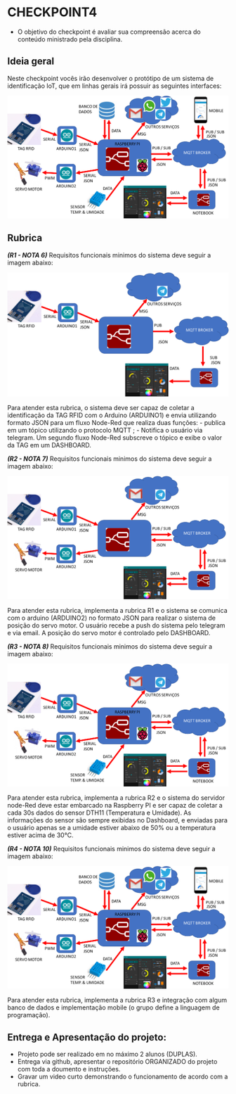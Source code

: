 # CHECKPOINT4

- O objetivo do checkpoint é avaliar sua compreensão acerca do conteúdo ministrado pela disciplina. 

## Ideia geral

Neste checkpoint vocês irão desenvolver o protótipo de um sistema de identificação IoT, que em linhas gerais irá possuir as seguintes interfaces:

![](diagramablocos.png)


## Rubrica

***(R1 - NOTA 6)*** Requisitos funcionais minimos do sistema deve seguir a imagem abaixo:

![](r1.png)

Para atender esta rubrica, o sistema deve ser capaz de coletar a identificação da TAG RFID com o Arduino (ARDUINO1) e envia utilizando formato JSON para um fluxo Node-Red que realiza duas funções: - publica em um tópico utilizando o protocolo MQTT ; - Notifica o usuário via telegram. Um segundo fluxo Node-Red subscreve o tópico e exibe o valor da TAG em um DASHBOARD.

***(R2 - NOTA 7)*** Requisitos funcionais minimos do sistema deve seguir a imagem abaixo:

![](r2.png)

Para atender esta rubrica, implementa a rubrica R1 e o sistema se comunica com o arduino (ARDUINO2) no formato JSON para realizar o sistema de posição do servo motor. O usuário recebe a push do sistema pelo telegram e via email. A posição do servo motor é controlado pelo DASHBOARD.


***(R3 - NOTA 8)*** Requisitos funcionais minimos do sistema deve seguir a imagem abaixo:

![](r3.png)

Para atender esta rubrica, implementa a rubrica R2 e o sistema do servidor node-Red deve estar embarcado na Raspberry PI e ser capaz de coletar a cada 30s dados do sensor DTH11 (Temperatura e Umidade). As informações do sensor são sempre exibidas no Dashboard, e enviadas para o usuário apenas se a umidade estiver abaixo de 50% ou a temperatura estiver acima de 30°C.



***(R4 - NOTA 10)*** Requisitos funcionais minimos do sistema deve seguir a imagem abaixo:

![](diagramablocos.png)

Para atender esta rubrica, implementa a rubrica R3 e integração com algum banco de dados e implementação mobile (o grupo define a linguagem de programação). 



## Entrega e Apresentação do projeto:

- Projeto pode ser realizado em no máximo 2 alunos (DUPLAS).
- Entrega via github, apresentar o repositório ORGANIZADO do projeto com toda a doumento e instruções. 
- Gravar um video curto demonstrando o funcionamento de acordo com a rubrica.




